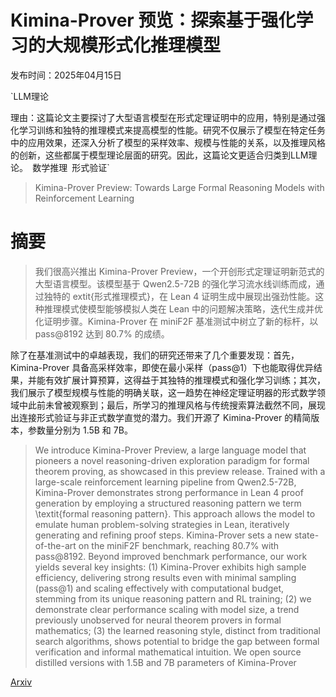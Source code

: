 # Kimina-Prover 预览：探索基于强化学习的大规模形式化推理模型

发布时间：2025年04月15日

`LLM理论

理由：这篇论文主要探讨了大型语言模型在形式定理证明中的应用，特别是通过强化学习训练和独特的推理模式来提高模型的性能。研究不仅展示了模型在特定任务中的应用效果，还深入分析了模型的采样效率、规模与性能的关系，以及推理风格的创新，这些都属于模型理论层面的研究。因此，这篇论文更适合归类到LLM理论。` `数学推理` `形式验证`

> Kimina-Prover Preview: Towards Large Formal Reasoning Models with Reinforcement Learning

# 摘要

> 我们很高兴推出 Kimina-Prover Preview，一个开创形式定理证明新范式的大型语言模型。该模型基于 Qwen2.5-72B 的强化学习流水线训练而成，通过独特的 	extit{形式推理模式}，在 Lean 4 证明生成中展现出强劲性能。这种推理模式使模型能够模拟人类在 Lean 中的问题解决策略，迭代生成并优化证明步骤。Kimina-Prover 在 miniF2F 基准测试中树立了新的标杆，以 pass@8192 达到 80.7% 的成绩。

除了在基准测试中的卓越表现，我们的研究还带来了几个重要发现：首先，Kimina-Prover 具备高采样效率，即使在最小采样（pass@1）下也能取得优异结果，并能有效扩展计算预算，这得益于其独特的推理模式和强化学习训练；其次，我们展示了模型规模与性能的明确关联，这一趋势在神经定理证明器的形式数学领域中此前未曾被观察到；最后，所学习的推理风格与传统搜索算法截然不同，展现出连接形式验证与非正式数学直觉的潜力。我们开源了 Kimina-Prover 的精简版本，参数量分别为 1.5B 和 7B。


> We introduce Kimina-Prover Preview, a large language model that pioneers a novel reasoning-driven exploration paradigm for formal theorem proving, as showcased in this preview release. Trained with a large-scale reinforcement learning pipeline from Qwen2.5-72B, Kimina-Prover demonstrates strong performance in Lean 4 proof generation by employing a structured reasoning pattern we term \textit{formal reasoning pattern}. This approach allows the model to emulate human problem-solving strategies in Lean, iteratively generating and refining proof steps. Kimina-Prover sets a new state-of-the-art on the miniF2F benchmark, reaching 80.7% with pass@8192. Beyond improved benchmark performance, our work yields several key insights: (1) Kimina-Prover exhibits high sample efficiency, delivering strong results even with minimal sampling (pass@1) and scaling effectively with computational budget, stemming from its unique reasoning pattern and RL training; (2) we demonstrate clear performance scaling with model size, a trend previously unobserved for neural theorem provers in formal mathematics; (3) the learned reasoning style, distinct from traditional search algorithms, shows potential to bridge the gap between formal verification and informal mathematical intuition. We open source distilled versions with 1.5B and 7B parameters of Kimina-Prover

[Arxiv](https://arxiv.org/abs/2504.11354)